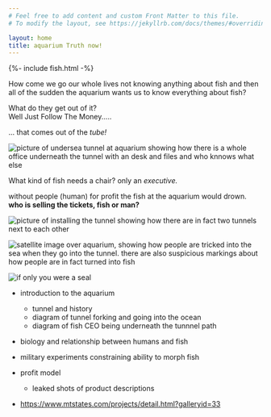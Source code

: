 ```yaml
---
# Feel free to add content and custom Front Matter to this file.
# To modify the layout, see https://jekyllrb.com/docs/themes/#overriding-theme-defaults

layout: home
title: aquarium Truth now!
---
```


{%- include fish.html -%}

How come we go our whole lives not knowing anything about fish and then all of the sudden the aquarium wants us to know everything about fish?

<span class="emphasized">What do they get out of it?<br> </span> Well Just <span class="emphasized extra">Follow The Money.....</span>

... that comes out of the <span style="font-style:  italic;">tube!</span>

![picture of undersea tunnel at aquarium showing how there is a whole office underneath the tunnel with an desk and files and who knnows what else](/aquariumtruth/assets/img/shark_cam.png)

What kind of fish needs a chair? only an <span style="font-style: italic;">executive. </span>


without people (human) for profit the fish at the aquarium would drown. **who is selling the tickets, fish or man?**

![picture of installing the tunnel showing how there are in fact two tunnels next to each other](/aquariumtruth/assets/img/tunnel_install_2.png)

![satellite image over aquarium, showing how people are tricked into the sea when they go into the tunnel. there are also suspicious markings about how people are in fact turned into fish](/aquariumtruth/assets/img/sat.png)

![if only you were a seal](/aquariumtruth/assets/img/if_you_were_a_seal.jpg)

- introduction to the aquarium 
	- tunnel and history
	- diagram of tunnel forking and going into the ocean
	- diagram of fish CEO being underneath the tunnnel path
- biology and relationship between humans and fish
- military experiments constraining ability to morph fish
- profit model
	- leaked shots of product descriptions


- https://www.mtstates.com/projects/detail.html?galleryid=33
